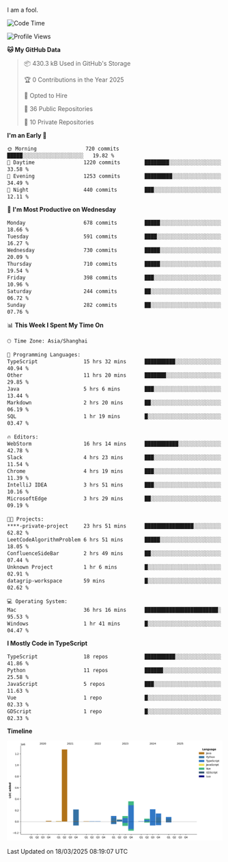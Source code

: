 I am a fool.

<!--START_SECTION:waka-->
![Code Time](http://img.shields.io/badge/Code%20Time-2%2C741%20hrs%2011%20mins-blue)

![Profile Views](http://img.shields.io/badge/Profile%20Views-7-blue)

**🐱 My GitHub Data** 

> 📦 430.3 kB Used in GitHub's Storage 
 > 
> 🏆 0 Contributions in the Year 2025
 > 
> 💼 Opted to Hire
 > 
> 📜 36 Public Repositories 
 > 
> 🔑 10 Private Repositories 
 > 
**I'm an Early 🐤** 

```text
🌞 Morning                720 commits         █████░░░░░░░░░░░░░░░░░░░░   19.82 % 
🌆 Daytime                1220 commits        ████████░░░░░░░░░░░░░░░░░   33.58 % 
🌃 Evening                1253 commits        █████████░░░░░░░░░░░░░░░░   34.49 % 
🌙 Night                  440 commits         ███░░░░░░░░░░░░░░░░░░░░░░   12.11 % 
```
📅 **I'm Most Productive on Wednesday** 

```text
Monday                   678 commits         █████░░░░░░░░░░░░░░░░░░░░   18.66 % 
Tuesday                  591 commits         ████░░░░░░░░░░░░░░░░░░░░░   16.27 % 
Wednesday                730 commits         █████░░░░░░░░░░░░░░░░░░░░   20.09 % 
Thursday                 710 commits         █████░░░░░░░░░░░░░░░░░░░░   19.54 % 
Friday                   398 commits         ███░░░░░░░░░░░░░░░░░░░░░░   10.96 % 
Saturday                 244 commits         ██░░░░░░░░░░░░░░░░░░░░░░░   06.72 % 
Sunday                   282 commits         ██░░░░░░░░░░░░░░░░░░░░░░░   07.76 % 
```


📊 **This Week I Spent My Time On** 

```text
🕑︎ Time Zone: Asia/Shanghai

💬 Programming Languages: 
TypeScript               15 hrs 32 mins      ██████████░░░░░░░░░░░░░░░   40.94 % 
Other                    11 hrs 20 mins      ███████░░░░░░░░░░░░░░░░░░   29.85 % 
Java                     5 hrs 6 mins        ███░░░░░░░░░░░░░░░░░░░░░░   13.44 % 
Markdown                 2 hrs 20 mins       ██░░░░░░░░░░░░░░░░░░░░░░░   06.19 % 
SQL                      1 hr 19 mins        █░░░░░░░░░░░░░░░░░░░░░░░░   03.47 % 

🔥 Editors: 
WebStorm                 16 hrs 14 mins      ███████████░░░░░░░░░░░░░░   42.78 % 
Slack                    4 hrs 23 mins       ███░░░░░░░░░░░░░░░░░░░░░░   11.54 % 
Chrome                   4 hrs 19 mins       ███░░░░░░░░░░░░░░░░░░░░░░   11.39 % 
IntelliJ IDEA            3 hrs 51 mins       ███░░░░░░░░░░░░░░░░░░░░░░   10.16 % 
MicrosoftEdge            3 hrs 29 mins       ██░░░░░░░░░░░░░░░░░░░░░░░   09.19 % 

🐱‍💻 Projects: 
****-private-project     23 hrs 51 mins      ████████████████░░░░░░░░░   62.82 % 
LeetCodeAlgorithmProblem 6 hrs 51 mins       █████░░░░░░░░░░░░░░░░░░░░   18.05 % 
ConfluenceSideBar        2 hrs 49 mins       ██░░░░░░░░░░░░░░░░░░░░░░░   07.44 % 
Unknown Project          1 hr 6 mins         █░░░░░░░░░░░░░░░░░░░░░░░░   02.91 % 
datagrip-workspace       59 mins             █░░░░░░░░░░░░░░░░░░░░░░░░   02.62 % 

💻 Operating System: 
Mac                      36 hrs 16 mins      ████████████████████████░   95.53 % 
Windows                  1 hr 41 mins        █░░░░░░░░░░░░░░░░░░░░░░░░   04.47 % 
```

**I Mostly Code in TypeScript** 

```text
TypeScript               18 repos            ██████████░░░░░░░░░░░░░░░   41.86 % 
Python                   11 repos            ██████░░░░░░░░░░░░░░░░░░░   25.58 % 
JavaScript               5 repos             ███░░░░░░░░░░░░░░░░░░░░░░   11.63 % 
Vue                      1 repo              █░░░░░░░░░░░░░░░░░░░░░░░░   02.33 % 
GDScript                 1 repo              █░░░░░░░░░░░░░░░░░░░░░░░░   02.33 % 
```



**Timeline**

![Lines of Code chart](https://raw.githubusercontent.com/VeejaLiu/VeejaLiu/master/assets/bar_graph.png)


 Last Updated on 18/03/2025 08:19:07 UTC
<!--END_SECTION:waka-->
